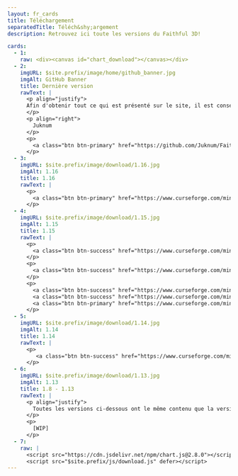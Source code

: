 ```yaml
---
layout: fr_cards
title: Téléchargement
separatedTitle: Téléch&shy;argement
description: Retrouvez ici toute les versions du Faithful 3D!

cards:
  - 1:
    raw: <div><canvas id="chart_download"></canvas></div>
  - 2:
    imgURL: $site.prefix/image/home/github_banner.jpg
    imgAlt: GitHub Banner
    title: Dernière version
    rawText: |
      <p align="justify">
      Afin d'obtenir tout ce qui est présenté sur le site, il est conseillé de télécharger la version GitHub. Noter aussi que de vielles versions ne seront plus compatibles avec celle-ci. Allez vous plaindre à Mojang ;)
      </p>
      <p align="right">
        Juknum
      </p>
      <p>
        <a class="btn btn-primary" href="https://github.com/Juknum/Faithful-3D">GitHub</a>
      </p>
  - 3:
    imgURL: $site.prefix/image/download/1.16.jpg
    imgAlt: 1.16
    title: 1.16
    rawText: |
      <p>
        <a class="btn btn-primary" href="https://www.curseforge.com/minecraft/texture-packs/faithful-3d/files/2938029">1.16 - 20w17a</a>
      </p>
  - 4:
    imgURL: $site.prefix/image/download/1.15.jpg
    imgAlt: 1.15
    title: 1.15
    rawText: |
      <p>
        <a class="btn btn-success" href="https://www.curseforge.com/minecraft/texture-packs/faithful-3d/files/2877605">1.15.2 - r1</a>
      </p>
      <p>
        <a class="btn btn-success" href="https://www.curseforge.com/minecraft/texture-packs/faithful-3d/files/2849351">1.15.1 - r1</a>
      </p>
      <p>
        <a class="btn btn-success" href="https://www.curseforge.com/minecraft/texture-packs/faithful-3d/files/2842038">1.15 - r2</a>
        <a class="btn btn-success" href="https://www.curseforge.com/minecraft/texture-packs/faithful-3d/files/2840966">1.15 - r1</a>
        <a class="btn btn-primary" href="https://www.curseforge.com/minecraft/texture-packs/faithful-3d/files/2832299">1.15 - s1</a>
      </p>
  - 5:
    imgURL: $site.prefix/image/download/1.14.jpg
    imgAlt: 1.14
    title: 1.14
    rawText: |
      <p>
         <a class="btn btn-success" href="https://www.curseforge.com/minecraft/texture-packs/faithful-3d/files/2825892">1.14.x - r1</a>
      </p>
  - 6:
    imgURL: $site.prefix/image/download/1.13.jpg
    imgAlt: 1.13
    title: 1.8 - 1.13
    rawText: |
      <p align="justify">
		Toutes les versions ci-dessous ont le même contenu que la version 1.14. Elles ne seront plus mis à jour.
      </p>
      <p>
        [WIP]
      </p>
  - 7:
    raw: |
      <script src="https://cdn.jsdelivr.net/npm/chart.js@2.8.0"></script>
      <script src="$site.prefix/js/download.js" defer></script>
---
```

